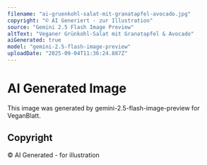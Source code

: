 ```yaml
---
filename: "ai-gruenkohl-salat-mit-granatapfel-avocado.jpg"
copyright: "© AI Generiert - zur Illustration"
source: "Gemini 2.5 Flash Image Preview"
altText: "Veganer Grünkohl-Salat mit Granatapfel & Avocado"
aiGenerated: true
model: "gemini-2.5-flash-image-preview"
uploadDate: "2025-09-04T11:36:24.887Z"
---
```


# AI Generated Image

This image was generated by gemini-2.5-flash-image-preview for VeganBlatt.

## Copyright
© AI Generated - for illustration
